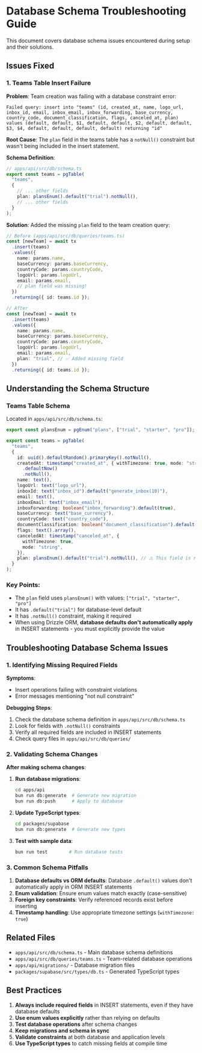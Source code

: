 # Database Schema Troubleshooting Guide

This document covers database schema issues encountered during setup and their solutions.

## Issues Fixed

### 1. Teams Table Insert Failure

**Problem**: Team creation was failing with a database constraint error:
```
Failed query: insert into "teams" (id, created_at, name, logo_url, inbox_id, email, inbox_email, inbox_forwarding, base_currency, country_code, document_classification, flags, canceled_at, plan) values (default, default, $1, default, default, $2, default, default, $3, $4, default, default, default, default) returning "id"
```

**Root Cause**: The `plan` field in the teams table has a `notNull()` constraint but wasn't being included in the insert statement.

**Schema Definition**:
```typescript
// apps/api/src/db/schema.ts
export const teams = pgTable(
  "teams",
  {
    // ... other fields
    plan: plansEnum().default("trial").notNull(),
    // ... other fields
  }
);
```

**Solution**: Added the missing `plan` field to the team creation query:

```typescript
// Before (apps/api/src/db/queries/teams.ts)
const [newTeam] = await tx
  .insert(teams)
  .values({
    name: params.name,
    baseCurrency: params.baseCurrency,
    countryCode: params.countryCode,
    logoUrl: params.logoUrl,
    email: params.email,
    // plan field was missing!
  })
  .returning({ id: teams.id });

// After
const [newTeam] = await tx
  .insert(teams)
  .values({
    name: params.name,
    baseCurrency: params.baseCurrency,
    countryCode: params.countryCode,
    logoUrl: params.logoUrl,
    email: params.email,
    plan: "trial", // ✅ Added missing field
  })
  .returning({ id: teams.id });
```

## Understanding the Schema Structure

### Teams Table Schema
Located in `apps/api/src/db/schema.ts`:

```typescript
export const plansEnum = pgEnum("plans", ["trial", "starter", "pro"]);

export const teams = pgTable(
  "teams",
  {
    id: uuid().defaultRandom().primaryKey().notNull(),
    createdAt: timestamp("created_at", { withTimezone: true, mode: "string" })
      .defaultNow()
      .notNull(),
    name: text(),
    logoUrl: text("logo_url"),
    inboxId: text("inbox_id").default("generate_inbox(10)"),
    email: text(),
    inboxEmail: text("inbox_email"),
    inboxForwarding: boolean("inbox_forwarding").default(true),
    baseCurrency: text("base_currency"),
    countryCode: text("country_code"),
    documentClassification: boolean("document_classification").default(false),
    flags: text().array(),
    canceledAt: timestamp("canceled_at", {
      withTimezone: true,
      mode: "string",
    }),
    plan: plansEnum().default("trial").notNull(), // ⚠️ This field is required!
  }
);
```

### Key Points:
- The `plan` field uses `plansEnum()` with values: `["trial", "starter", "pro"]`
- It has `.default("trial")` for database-level default
- It has `.notNull()` constraint, making it required
- When using Drizzle ORM, **database defaults don't automatically apply** in INSERT statements - you must explicitly provide the value

## Troubleshooting Database Schema Issues

### 1. Identifying Missing Required Fields

**Symptoms**:
- Insert operations failing with constraint violations
- Error messages mentioning "not null constraint"

**Debugging Steps**:
1. Check the database schema definition in `apps/api/src/db/schema.ts`
2. Look for fields with `.notNull()` constraints
3. Verify all required fields are included in INSERT statements
4. Check query files in `apps/api/src/db/queries/`

### 2. Validating Schema Changes

**After making schema changes**:

1. **Run database migrations**:
   ```bash
   cd apps/api
   bun run db:generate  # Generate new migration
   bun run db:push      # Apply to database
   ```

2. **Update TypeScript types**:
   ```bash
   cd packages/supabase
   bun run db:generate  # Generate new types
   ```

3. **Test with sample data**:
   ```bash
   bun run test        # Run database tests
   ```

### 3. Common Schema Pitfalls

1. **Database defaults vs ORM defaults**: Database `.default()` values don't automatically apply in ORM INSERT statements
2. **Enum validation**: Ensure enum values match exactly (case-sensitive)
3. **Foreign key constraints**: Verify referenced records exist before inserting
4. **Timestamp handling**: Use appropriate timezone settings (`withTimezone: true`)

## Related Files

- `apps/api/src/db/schema.ts` - Main database schema definitions
- `apps/api/src/db/queries/teams.ts` - Team-related database operations
- `apps/api/migrations/` - Database migration files
- `packages/supabase/src/types/db.ts` - Generated TypeScript types

## Best Practices

1. **Always include required fields** in INSERT statements, even if they have database defaults
2. **Use enum values explicitly** rather than relying on defaults
3. **Test database operations** after schema changes
4. **Keep migrations and schema in sync**
5. **Validate constraints** at both database and application levels
6. **Use TypeScript types** to catch missing fields at compile time